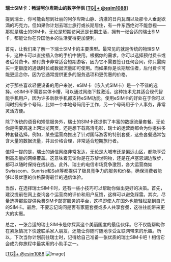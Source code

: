 **瑞士SIM卡：畅游阿尔卑斯山的数字伴侣 [[TG💪+ @esim1088](https://t.me/s/esim1088)]**

提到瑞士，你可能会想到壮丽的阿尔卑斯山脉、清澈的日内瓦湖以及那令人垂涎欲滴的巧克力。但如果你计划去瑞士旅行或长期居住，有一件东西绝对不能忽视——那就是瑞士的SIM卡。无论是短期访问还是长期生活，拥有一张合适的瑞士SIM卡，都能让你在异国他乡的生活变得更加便利。

首先，让我们来了解一下瑞士SIM卡的主要类型。最常见的就是传统的物理SIM卡，这种卡可以直接插入你的手机中使用。根据你的需求，你可以选择预付费卡或者后付费卡。预付费卡非常适合短期游客，因为它不需要签订任何合同，你只需购买一定额度的通话时长或数据流量即可使用。而如果你是长期居住者，后付费卡可能更适合你，因为它通常提供更多的服务选项和更优惠的价格。

对于那些喜欢轻便设备的用户来说，eSIM卡（嵌入式SIM卡）是一个不错的选择。eSIM卡不需要实体卡槽，可以通过网络下载激活。这种技术尤其适合现代智能手机用户，因为许多新款手机都支持eSIM功能。使用eSIM卡的好处在于你可以同时拥有多个号码，比如一个本地号码用于工作，另一个号码用于个人事务，非常灵活方便。

除了传统的语音和短信服务外，瑞士的SIM卡还提供了丰富的数据流量套餐。无论你是需要高速上网浏览网页，还是想下载高清电影，瑞士的运营商都会为你提供多种套餐选择。例如，某些运营商推出了针对国际游客的特别套餐，这些套餐通常包含大量的数据流量，并且价格合理，非常适合短期旅行者。

值得一提的是，瑞士的通信网络非常发达，无论是大城市还是偏远山区，都能享受到高质量的网络覆盖。这意味着无论你是在苏黎世购物，还是在卢塞恩湖边散步，都可以随时保持在线状态。此外，瑞士的电信市场竞争激烈，各大运营商如Swisscom、Sunrise和Salt等都提供了极具竞争力的服务和价格，确保消费者能够以最优惠的价格获得最佳的通信体验。

当然，在选择瑞士SIM卡时，还有一些小技巧可以帮助你做出更好的决策。首先，建议提前在网上查询各个运营商的评价和用户反馈，这样可以避免踩雷。其次，尽量选择那些提供免费SIM卡邮寄服务的平台，这样即使人在国外也能轻松拿到自己的SIM卡。最后，不要忘记询问是否有家庭套餐或多人共享套餐，这往往能带来更大的实惠。

总之，一张合适的瑞士SIM卡是你探索这个美丽国度的最佳伙伴。它不仅能帮助你在紧急情况下快速联系家人朋友，还能让你随时随地享受互联网带来的乐趣。所以，下次当你计划前往瑞士时，记得给自己准备一张优质的瑞士SIM卡吧！相信它会成为你旅程中最实用的小助手之一。

[[TG💪+ @esim1088](https://t.me/s/esim1088) ![Image](https://i.postimg.cc/4NQfJmqS/Snipaste-2025-05-13-00-14-12.png)]